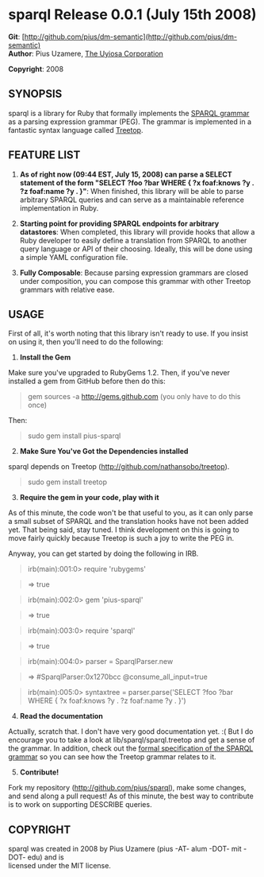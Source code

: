 sparql Release 0.0.1 (July 15th 2008) 
===================================

**Git**:  [http://github.com/pius/dm-semantic](http://github.com/pius/dm-semantic)   
**Author**:    Pius Uzamere, [The Uyiosa Corporation](http://www.uyiosa.com)

**Copyright**: 2008


SYNOPSIS
--------

sparql is a library for Ruby that formally implements the [SPARQL grammar](http://www.w3.org/TR/rdf-sparql-query/#grammar) as a parsing expression grammar (PEG).  The grammar is implemented in a fantastic syntax language called [Treetop](http://treetop.rubyforge.org).


FEATURE LIST
------------
                                                                              
1. **As of right now (09:44 EST, July 15, 2008) can parse a SELECT statement of the form "SELECT ?foo ?bar WHERE { ?x foaf:knows ?y . ?z foaf:name ?y . }"**: When finished, this library will be able to parse arbitrary SPARQL queries and can serve as a maintainable reference implementation in Ruby.

2.  **Starting point for providing SPARQL endpoints for arbitrary datastores**: When completed, this library will provide hooks that allow a Ruby developer to easily define a translation from SPARQL to another query language or API of their choosing.  Ideally, this will be done using a simple YAML configuration file.

3. **Fully Composable**: Because parsing expression grammars are closed under composition, you can compose this grammar with other Treetop grammars with relative ease.

USAGE
-----

First of all, it's worth noting that this library isn't ready to use.  If you insist on using it, then you'll need to do the following:

1. **Install the Gem**

Make sure you've upgraded to RubyGems 1.2.  Then, if you've never installed a gem from GitHub before then do this:

  > gem sources -a http://gems.github.com (you only have to do this once)

Then:

  > sudo gem install pius-sparql

2. **Make Sure You've Got the Dependencies installed**

sparql depends on Treetop (http://github.com/nathansobo/treetop).

  > sudo gem install treetop

3. **Require the gem in your code, play with it**

As of this minute, the code won't be that useful to you, as it can only parse a small subset of SPARQL and the translation hooks have not been added yet.  That being said, stay tuned.  I think development on this is going to move fairly quickly because Treetop is such a joy to write the PEG in.

Anyway, you can get started by doing the following in IRB.

  > irb(main):001:0> require 'rubygems'

  > => true

  > irb(main):002:0> gem 'pius-sparql'

  > => true

  > irb(main):003:0> require 'sparql'

  > => true

  > irb(main):004:0> parser = SparqlParser.new

  > => #SparqlParser:0x1270bcc @consume_all_input=true

  > irb(main):005:0> syntaxtree = parser.parse('SELECT ?foo ?bar WHERE { ?x foaf:knows ?y . ?z foaf:name ?y . }')


4. **Read the documentation**

Actually, scratch that.  I don't have very good documentation yet.  :(  But I do encourage you to take a look at lib/sparql/sparql.treetop and get a sense of the grammar.  In addition, check out the [formal specification of the SPARQL grammar](http://www.w3.org/TR/rdf-sparql-query/#grammar) so you can see how the Treetop grammar relates to it.

5. **Contribute!**

Fork my repository (http://github.com/pius/sparql), make some changes, and send along a pull request!  As of this minute, the best way to contribute is to work on supporting DESCRIBE queries.
                                                                              

COPYRIGHT
---------                                                                 

sparql was created in 2008 by Pius Uzamere (pius -AT- alum -DOT- mit -DOT- edu) and is    
licensed under the MIT license.
